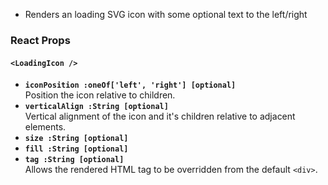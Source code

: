 * Renders an loading SVG icon with some optional text to the left/right

### React Props

#### `<LoadingIcon />`
* **`iconPosition :oneOf['left', 'right'] [optional]`**  
Position the icon relative to children.
* **`verticalAlign :String [optional]`**  
Vertical alignment of the icon and it's children relative to adjacent elements.
* **`size :String [optional]`**  
* **`fill :String [optional]`**  
* **`tag :String [optional]`**  
Allows the rendered HTML tag to be overridden from the default `<div>`.
